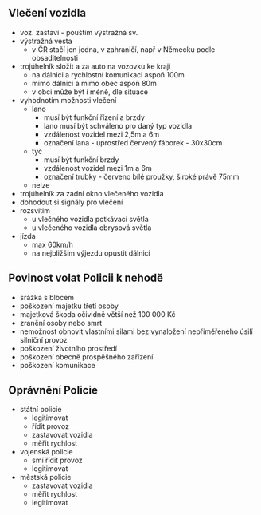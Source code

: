 ## Vlečení vozidla

- voz. zastaví - pouštím výstražná sv.
- výstražná vesta
  - v ČR stačí jen jedna, v zahraničí, např v Německu podle obsaditelnosti
- trojúhelník složit a za auto na vozovku ke kraji
  - na dálnici a rychlostní komunikaci aspoň 100m
  - mimo dálnici a mimo obec aspoň 80m
  - v obci může být i méně, dle situace
- vyhodnotím možnosti vlečení
  - lano
    - musí být funkční řízení a brzdy
    - lano musí být schváleno pro daný typ vozidla
    - vzdálenost vozidel mezi 2,5m a 6m
    - označení lana - uprostřed červený fáborek - 30x30cm
  - tyč
    - musí být funkční brzdy
    - vzdálenost vozidel mezi 1m a 6m
    - označení trubky - červeno bílé proužky, široké právě 75mm
  - nelze
- trojúhelník za zadní okno vlečeného vozidla
- dohodout si signály pro vlečení
- rozsvítím
  - u vlečného vozidla potkávací světla
  - u vlečeného vozidla obrysová světla
- jízda
  - max 60km/h
  - na nejbližším výjezdu opustit dálnici

## Povinost volat Policii k nehodě

- srážka s blbcem
- poškození majetku třetí osoby
- majetková škoda očividně větší než 100 000 Kč
- zranění osoby nebo smrt
- nemožnost obnovit vlastními silami bez vynaložení nepřiměřeného úsilí silniční provoz
- poškození životního prostředí
- poškození obecně prospěšného zařízení
- poškození komunikace

## Oprávnění Policie

- státní policie
  - legitimovat
  - řídit provoz
  - zastavovat vozidla
  - měřit rychlost
- vojenská policie
  - smí řídit provoz
  - legitimovat
- městská policie
  - zastavovat vozidla
  - měřit rychlost
  - legitimovat
